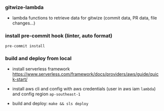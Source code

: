 ### gitwize-lambda
- lambda functions to retrieve data for gitwize (commit data, PR data, file changes...)


### install pre-commit hook (linter, auto format)
`pre-commit install`


### build and deploy from local
- install serverless framework
https://www.serverless.com/framework/docs/providers/aws/guide/quick-start/

- install aws cli and config with aws credentials (user in aws iam `lambda`) and config region `ap-southeast-1`

- build and deploy: `make && sls deploy`
